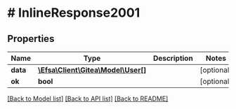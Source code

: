 # # InlineResponse2001

## Properties

Name | Type | Description | Notes
------------ | ------------- | ------------- | -------------
**data** | [**\Efsa\Client\Gitea\Model\User[]**](User.md) |  | [optional]
**ok** | **bool** |  | [optional]

[[Back to Model list]](../../README.md#models) [[Back to API list]](../../README.md#endpoints) [[Back to README]](../../README.md)
